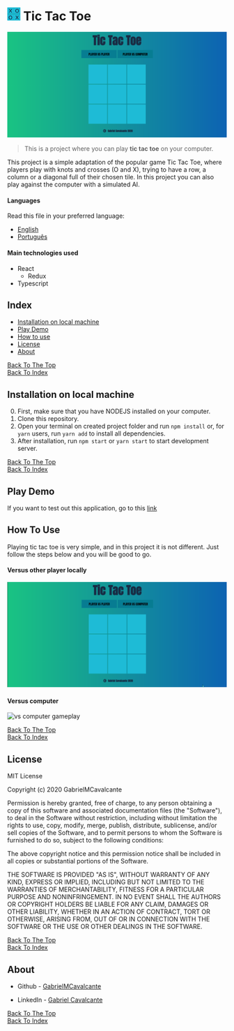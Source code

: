 # <img src="src/github/logo.png" alt="Project Logo" width="30" height="30" /> Tic Tac Toe

![Project Image](src/github/projectImg.png)

> This is a project where you can play <strong>tic tac toe</strong> on your computer.

This project is a simple adaptation of the popular game Tic Tac Toe, where players play with knots and crosses (O and X), trying
to have a row, a column or a diagonal full of their chosen tile. In this project you can also play against the computer with a simulated AI.

#### Languages
Read this file in your preferred language: 
- [English](README.md)
- [Português](README.pt.md)

#### Main technologies used

- React
  - Redux
- Typescript

## Index

- [Installation on local machine](#installation-on-local-machine)
- [Play Demo](#play-demo)
- [How to use](#how-to-use)
- [License](#license)
- [About](#about)

[Back To The Top](#tic-tac-toe)<br>
[Back To Index](#index)


## Installation on local machine

0. First, make sure that you have NODEJS installed on your computer.
1. Clone this repository.
1. Open your terminal on created project folder and run ```npm install``` or, for ```yarn``` users, run ```yarn add``` to install all dependencies.
1. After installation, run ```npm start``` or ```yarn start``` to start development server.

[Back To The Top](#tic-tac-toe)<br>
[Back To Index](#index)

## Play Demo
If you want to test out this application, go to this [link](www.google.com)

## How To Use
Playing tic tac toe is very simple, and in this project it is not different. Just follow
the steps below and you will be good to go.

#### Versus other player locally

![vs friend gameplay](src/github/vsFriendGame.gif)

#### Versus computer

![vs computer gameplay](src/github/vsPCgame.gif)

[Back To The Top](#tic-tac-toe)<br>
[Back To Index](#index)

## License

MIT License

Copyright (c) 2020 GabrielMCavalcante

Permission is hereby granted, free of charge, to any person obtaining a copy
of this software and associated documentation files (the "Software"), to deal
in the Software without restriction, including without limitation the rights
to use, copy, modify, merge, publish, distribute, sublicense, and/or sell
copies of the Software, and to permit persons to whom the Software is
furnished to do so, subject to the following conditions:

The above copyright notice and this permission notice shall be included in all
copies or substantial portions of the Software.

THE SOFTWARE IS PROVIDED "AS IS", WITHOUT WARRANTY OF ANY KIND, EXPRESS OR
IMPLIED, INCLUDING BUT NOT LIMITED TO THE WARRANTIES OF MERCHANTABILITY,
FITNESS FOR A PARTICULAR PURPOSE AND NONINFRINGEMENT. IN NO EVENT SHALL THE
AUTHORS OR COPYRIGHT HOLDERS BE LIABLE FOR ANY CLAIM, DAMAGES OR OTHER
LIABILITY, WHETHER IN AN ACTION OF CONTRACT, TORT OR OTHERWISE, ARISING FROM,
OUT OF OR IN CONNECTION WITH THE SOFTWARE OR THE USE OR OTHER DEALINGS IN THE
SOFTWARE.

[Back To The Top](#tic-tac-toe)<br>
[Back To Index](#index)

## About

- Github - [GabrielMCavalcante](https://github.com/GabrielMCavalcante)

- LinkedIn - [Gabriel Cavalcante](https://www.linkedin.com/in/gabriel-cavalcante-4182061a2)

[Back To The Top](#tic-tac-toe)<br>
[Back To Index](#index)
